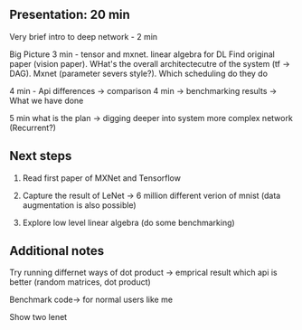 ## Presentation: 20 min

Very brief intro to deep network - 2 min

Big Picture
3 min - tensor and mxnet. linear algebra for DL
Find original paper (vision paper). WHat's the overall architectecutre of the system (tf -> DAG). Mxnet (parameter severs style?). Which scheduling do they do

4 min - Api differences -> comparison
4 min -> benchmarking results -> What we have done 

5 min what is the plan -> digging deeper into system
more complex network (Recurrent?)

## Next steps 
1. Read first paper of MXNet and Tensorflow
1. Capture the result of LeNet -> 6 million different verion of mnist (data augmentation is also possible)

1. Explore low level linear algebra (do some benchmarking)

## Additional notes
Try running differnet ways of dot product -> emprical result which api is better (random matrices, dot product)

Benchmark code-> for normal users like me 

Show two lenet 